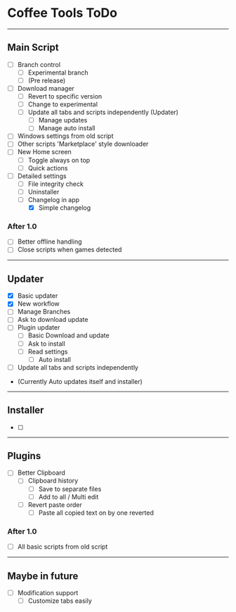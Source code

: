 # Coffee Tools ToDo
- - -
## Main Script
- [ ] Branch control
	- [ ] Experimental branch
	- [ ] (Pre release)
- [ ] Download manager
	- [ ] Revert to specific version
	- [ ] Change to experimental
	- [ ] Update all tabs and scripts independently (Updater)
		- [ ] Manage updates
		- [ ] Manage auto install
- [ ] Windows settings from old script
- [ ] Other scripts 'Marketplace' style downloader
- [ ] New Home screen
	- [ ] Toggle always on top
	- [ ] Quick actions
- [ ] Detailed settings
	- [ ] File integrity check
	- [ ] Uninstaller
	- [ ] Changelog in app
		- [x] Simple changelog
### After 1.0
- [ ] Better offline handling
- [ ] Close scripts when games detected
- - -
## Updater
- [x] Basic updater
- [x] New workflow
- [ ] Manage Branches
- [ ] Ask to download update
- [ ] Plugin updater
	- [ ] Basic Download and update
	- [ ] Ask to install
	- [ ] Read settings
		- [ ] Auto install
- [ ] Update all tabs and scripts independently
- (Currently Auto updates itself and installer)
- - -
## Installer
- [ ] 
- - -
## Plugins
- [ ] Better Clipboard
	- [ ] Clipboard history
		- [ ] Save to separate files
		- [ ] Add to all / Multi edit
	- [ ] Revert paste order
		- [ ] Paste all copied text on by one reverted
### After 1.0
- [ ] All basic scripts from old script
- - -
## Maybe in future
- [ ] Modification support
	- [ ] Customize tabs easily